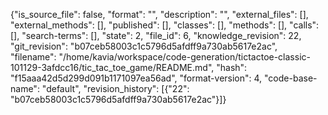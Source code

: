 {"is_source_file": false, "format": "", "description": "", "external_files": [], "external_methods": [], "published": [], "classes": [], "methods": [], "calls": [], "search-terms": [], "state": 2, "file_id": 6, "knowledge_revision": 22, "git_revision": "b07ceb58003c1c5796d5afdff9a730ab5617e2ac", "filename": "/home/kavia/workspace/code-generation/tictactoe-classic-101129-3afdcc16/tic_tac_toe_game/README.md", "hash": "f15aaa42d5d299d091b1171097ea56ad", "format-version": 4, "code-base-name": "default", "revision_history": [{"22": "b07ceb58003c1c5796d5afdff9a730ab5617e2ac"}]}